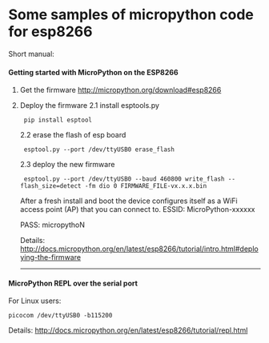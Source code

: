 # Some samples of micropython code for esp8266

Short manual:

#### Getting started with MicroPython on the ESP8266

1. Get the firmware
    http://micropython.org/download#esp8266

2. Deploy the firmware
    2.1  install esptools.py
    
        pip install esptool
    
    2.2  erase the flash of esp board
    
        esptool.py --port /dev/ttyUSB0 erase_flash
        
    2.3  deploy the new firmware
    
        esptool.py --port /dev/ttyUSB0 --baud 460800 write_flash --flash_size=detect -fm dio 0 FIRMWARE_FILE-vx.x.x.bin
        

   After a fresh install and boot the device configures itself as a WiFi access point (AP) that you can connect to.
   ESSID: MicroPython-xxxxxx
   
   PASS:  micropythoN
   
   Details: http://docs.micropython.org/en/latest/esp8266/tutorial/intro.html#deploying-the-firmware
   
   ------------------------------------
   
#### MicroPython REPL over the serial port

For Linux users:

    picocom /dev/ttyUSB0 -b115200
    

Details:  http://docs.micropython.org/en/latest/esp8266/tutorial/repl.html

